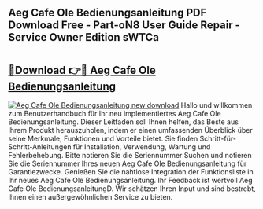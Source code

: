 ## Aeg Cafe Ole Bedienungsanleitung PDF Download Free - Part-oN8 User Guide Repair - Service Owner Edition sWTCa

# <h2><a href="http://df1uh6m.blite.top/?on=Aeg+Cafe+Ole+Bedienungsanleitung">🔗Download 👉🔴 Aeg Cafe Ole Bedienungsanleitung</a></h2>

[![Aeg Cafe Ole Bedienungsanleitung new download](https://i.imgur.com/lujVjoI.png)](http://df1uh6m.blite.top/?on=Aeg+Cafe+Ole+Bedienungsanleitung)
Hallo und willkommen zum Benutzerhandbuch für Ihr neu implementiertes Aeg Cafe Ole Bedienungsanleitung. Dieser Leitfaden soll Ihnen helfen, das Beste aus Ihrem Produkt herauszuholen, indem er einen umfassenden Überblick über seine Merkmale, Funktionen und Vorteile bietet. Sie finden Schritt-für-Schritt-Anleitungen für Installation, Verwendung, Wartung und Fehlerbehebung. Bitte notieren Sie die Seriennummer Suchen und notieren Sie die Seriennummer Ihres neuen Aeg Cafe Ole Bedienungsanleitung für Garantiezwecke. Genießen Sie die nahtlose Integration der Funktionsliste in Ihr neues Aeg Cafe Ole Bedienungsanleitung. Ihr Feedback ist wertvoll Aeg Cafe Ole BedienungsanleitungD. Wir schätzen Ihren Input und sind bestrebt, Ihnen einen außergewöhnlichen Service zu bieten.
